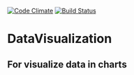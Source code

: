 [![Code Climate](https://codeclimate.com/github/SARAN-thala/DataVisualization/badges/gpa.svg)](https://codeclimate.com/github/SARAN-thala/DataVisualization) [![Build Status](https://travis-ci.org/SARAN-thala/DataVisualization.svg?branch=master)](https://travis-ci.org/SARAN-thala/DataVisualization)

# DataVisualization
   
## For visualize data in charts

